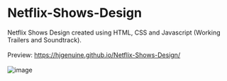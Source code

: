 # Netflix-Shows-Design

Netflix Shows Design created using HTML, CSS and Javascript (Working Trailers and Soundtrack). <br/>
&nbsp; <br/>
Preview: https://hjgenuine.github.io/Netflix-Shows-Design/ <br/>
&nbsp; <br/>
![image](https://user-images.githubusercontent.com/64316945/188265929-d5e289ff-bfcf-4d58-b144-22209ff39e47.png)
